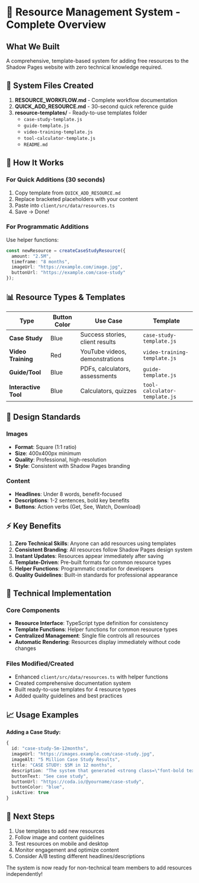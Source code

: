 # 🎯 Resource Management System - Complete Overview

## What We Built
A comprehensive, template-based system for adding free resources to the Shadow Pages website with zero technical knowledge required.

## 📁 System Files Created
1. **RESOURCE_WORKFLOW.md** - Complete workflow documentation
2. **QUICK_ADD_RESOURCE.md** - 30-second quick reference guide
3. **resource-templates/** - Ready-to-use templates folder
   - `case-study-template.js`
   - `guide-template.js`
   - `video-training-template.js`
   - `tool-calculator-template.js`
   - `README.md`

## 🚀 How It Works

### For Quick Additions (30 seconds)
1. Copy template from `QUICK_ADD_RESOURCE.md`
2. Replace bracketed placeholders with your content
3. Paste into `client/src/data/resources.ts`
4. Save → Done!

### For Programmatic Additions
Use helper functions:
```typescript
const newResource = createCaseStudyResource({
  amount: "2.5M",
  timeframe: "8 months",
  imageUrl: "https://example.com/image.jpg",
  buttonUrl: "https://example.com/case-study"
});
```

## 📊 Resource Types & Templates

| Type | Button Color | Use Case | Template |
|------|-------------|----------|----------|
| **Case Study** | Blue | Success stories, client results | `case-study-template.js` |
| **Video Training** | Red | YouTube videos, demonstrations | `video-training-template.js` |
| **Guide/Tool** | Blue | PDFs, calculators, assessments | `guide-template.js` |
| **Interactive Tool** | Blue | Calculators, quizzes | `tool-calculator-template.js` |

## 🎨 Design Standards

### Images
- **Format**: Square (1:1 ratio)
- **Size**: 400x400px minimum
- **Quality**: Professional, high-resolution
- **Style**: Consistent with Shadow Pages branding

### Content
- **Headlines**: Under 8 words, benefit-focused
- **Descriptions**: 1-2 sentences, bold key benefits
- **Buttons**: Action verbs (Get, See, Watch, Download)

## ⚡ Key Benefits

1. **Zero Technical Skills**: Anyone can add resources using templates
2. **Consistent Branding**: All resources follow Shadow Pages design system
3. **Instant Updates**: Resources appear immediately after saving
4. **Template-Driven**: Pre-built formats for common resource types
5. **Helper Functions**: Programmatic creation for developers
6. **Quality Guidelines**: Built-in standards for professional appearance

## 🔧 Technical Implementation

### Core Components
- **Resource Interface**: TypeScript type definition for consistency
- **Template Functions**: Helper functions for common resource types
- **Centralized Management**: Single file controls all resources
- **Automatic Rendering**: Resources display immediately without code changes

### Files Modified/Created
- Enhanced `client/src/data/resources.ts` with helper functions
- Created comprehensive documentation system
- Built ready-to-use templates for 4 resource types
- Added quality guidelines and best practices

## 📈 Usage Examples

**Adding a Case Study:**
```typescript
{
  id: "case-study-5m-12months",
  imageUrl: "https://images.example.com/case-study.jpg",
  imageAlt: "5 Million Case Study Results",
  title: "CASE STUDY: $5M in 12 months",
  description: "The system that generated <strong class=\"font-bold text-[var(--shadow-navy)]\">$5M recurring revenue</strong>",
  buttonText: "See case study",
  buttonUrl: "https://coda.io/@yourname/case-study",
  buttonColor: "blue",
  isActive: true
}
```

## 🎯 Next Steps
1. Use templates to add new resources
2. Follow image and content guidelines
3. Test resources on mobile and desktop
4. Monitor engagement and optimize content
5. Consider A/B testing different headlines/descriptions

The system is now ready for non-technical team members to add resources independently!